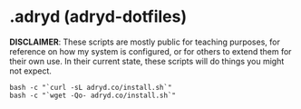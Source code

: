 # .adryd (adryd-dotfiles)

**DISCLAIMER**: These scripts are mostly public for teaching purposes, for reference on how my system is configured, or for others to extend them for their own use. In their current state, these scripts will do things you might not expect.

`` bash -c "`curl -sL adryd.co/install.sh`" ``  
`` bash -c "`wget -Qo- adryd.co/install.sh`" ``